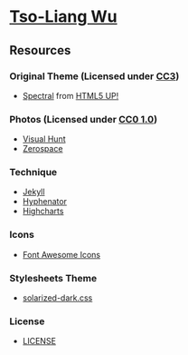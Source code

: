 [Tso-Liang Wu](http://tsoliangwu0130.github.io)
===============================================

Resources
---------

### Original Theme (Licensed under [CC3](http://creativecommons.org/licenses/by/3.0/))
* [Spectral](http://html5up.net/spectral) from [HTML5 UP!](http://html5up.net/)<br/>

### Photos (Licensed under [CC0 1.0](https://creativecommons.org/publicdomain/zero/1.0/))
* [Visual Hunt](https://visualhunt.com/)<br/>
* [Zerospace](http://zerospace.asika.tw/l)<br/>

### Technique
* [Jekyll](https://github.com/jekyll/jekyll)<br/>
* [Hyphenator](https://github.com/mnater/Hyphenator)<br/>
* [Highcharts](http://www.highcharts.com/)<br/>

### Icons
* [Font Awesome Icons](http://fortawesome.github.io/Font-Awesome/icons/)<br/>

### Stylesheets Theme
* [solarized-dark.css](https://gist.github.com/nicolashery/5765395)<br/>

### License
* [LICENSE](https://github.com/tsoliangwu0130/tsoliangwu0130.github.io/blob/master/LICENSE.txt)<br/>